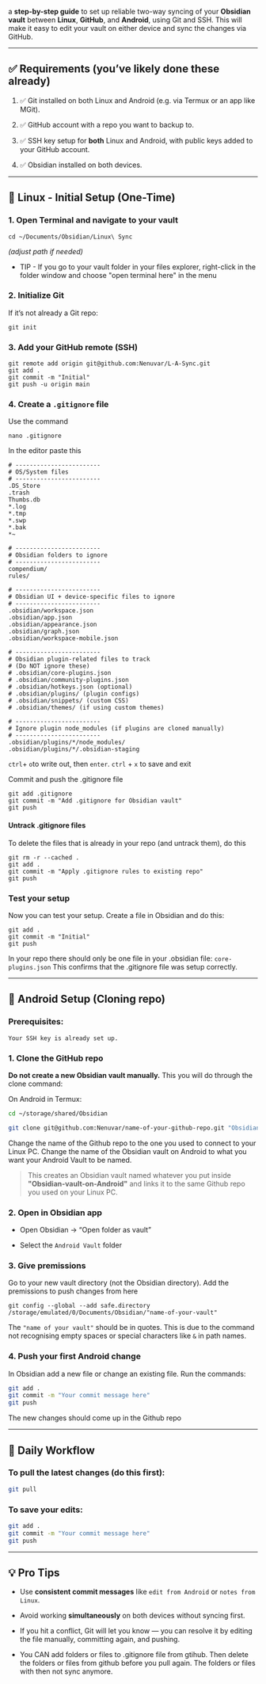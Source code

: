 a **step-by-step guide** to set up reliable two-way syncing of your **Obsidian vault** between **Linux**, **GitHub**, and **Android**, using Git and SSH. This will make it easy to edit your vault on either device and sync the changes via GitHub.

---

## ✅ Requirements (you’ve likely done these already)

1. ✅ Git installed on both Linux and Android (e.g. via Termux or an app like MGit).
    
2. ✅ GitHub account with a repo you want to backup to. 
    
3. ✅ SSH key setup for **both** Linux and Android, with public keys added to your GitHub account.
    
4. ✅ Obsidian installed on both devices.
    

---

## 🌱 Linux - Initial Setup (One-Time)

### 1. Open Terminal and navigate to your vault

```
cd ~/Documents/Obsidian/Linux\ Sync
```
_(adjust path if needed)_
- TIP - If you go to your vault folder in your files explorer, right-click in the folder window and choose "open terminal here" in the menu
### 2. Initialize Git

If it’s not already a Git repo:
```
git init
```
### 3. Add your GitHub remote (SSH)

```
git remote add origin git@github.com:Nenuvar/L-A-Sync.git
git add .
git commit -m "Initial"
git push -u origin main
```
### 4. Create a `.gitignore` file
Use the command
```
nano .gitignore
```
In the editor paste this

```.gitignore
# ------------------------
# OS/System files
# ------------------------
.DS_Store
.trash
Thumbs.db
*.log
*.tmp
*.swp
*.bak
*~

# ------------------------
# Obsidian folders to ignore
# ------------------------
compendium/
rules/

# ------------------------
# Obsidian UI + device-specific files to ignore
# ------------------------
.obsidian/workspace.json
.obsidian/app.json
.obsidian/appearance.json
.obsidian/graph.json
.obsidian/workspace-mobile.json

# ------------------------
# Obsidian plugin-related files to track
# (Do NOT ignore these)
# .obsidian/core-plugins.json
# .obsidian/community-plugins.json
# .obsidian/hotkeys.json (optional)
# .obsidian/plugins/ (plugin configs)
# .obsidian/snippets/ (custom CSS)
# .obsidian/themes/ (if using custom themes)

# ------------------------
# Ignore plugin node_modules (if plugins are cloned manually)
# ------------------------
.obsidian/plugins/*/node_modules/
.obsidian/plugins/*/.obsidian-staging
```
`ctrl`+ `o`to write out, then `enter`. `ctrl` + `x` to save and exit

Commit and push the .gitignore file
```
git add .gitignore
git commit -m "Add .gitignore for Obsidian vault"
git push
```

#### Untrack .gitignore files
To delete the files that is already in your repo (and untrack them), do this
```
git rm -r --cached .
git add .
git commit -m "Apply .gitignore rules to existing repo"
git push
```

### Test your setup
Now you can test your setup. Create a file in Obsidian and do this:
```
git add .
git commit -m "Initial"
git push
```

In your repo there should only be one file in your .obsidian file: `core-plugins.json`
This confirms that the .gitignore file was setup correctly. 

---

## 📲 Android Setup (Cloning repo)

### Prerequisites:
	Your SSH key is already set up. 

### 1. Clone the GitHub repo

**Do not create a new Obsidian vault manually.** 
This you will do through the clone command:

On Android in Termux:

```bash
cd ~/storage/shared/Obsidian

git clone git@github.com:Nenuvar/name-of-your-github-repo.git "Obsidian-vault-on-Android"
```
Change the name of the Github repo to the one you used to connect to your Linux PC. Change the name of the Obsidian vault on Android to what you want your Android Vault to be named. 

> This creates an Obsidian vault named whatever you put inside **"Obsidian-vault-on-Android"** and links it to the same Github repo you used on your Linux PC.

### 2. Open in Obsidian app

- Open Obsidian → “Open folder as vault”
    
- Select the `Android Vault` folder
    

### 3. Give premissions
Go to your new vault directory (not the Obsidian directory). Add the premissions to push changes from here

```
git config --global --add safe.directory /storage/emulated/0/Documents/Obsidian/"name-of-your-vault"
```
The `"name of your vault"` should be in quotes. This is due to the command not recognising empty spaces or special characters like `&` in path names. 
### 4. Push your first Android change
In Obsidian add a new file or change an existing file. Run the commands: 

```bash
git add . 
git commit -m "Your commit message here" 
git push
```

The new changes should come up in the Github repo

---
## 🔁 Daily Workflow

### To pull the latest changes (do this first):
```bash
git pull
```
### To save your edits:
```bash
git add . 
git commit -m "Your commit message here" 
git push
```

---
## 💡 Pro Tips
- Use **consistent commit messages** like `edit from Android` or `notes from Linux`.
    
- Avoid working **simultaneously** on both devices without syncing first.
    
- If you hit a conflict, Git will let you know — you can resolve it by editing the file manually, committing again, and pushing.
    
- You CAN add folders or files to .gitignore file from gtihub. Then delete the folders or files from github before you pull again. The folders or files with then not sync anymore. 